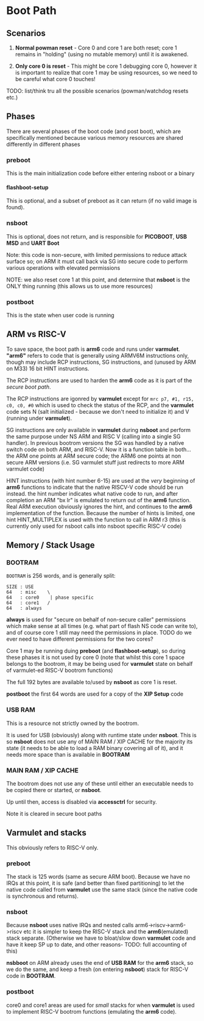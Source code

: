 # Boot Path

## Scenarios

1. **Normal powman reset** - Core 0 and core 1 are both reset; core 1 remains in "holding" (using no mutable memory) 
   until it is awakened.

2. **Only core 0 is reset** - This might be core 1 debugging core 0, however it is important to realize that core 1 
   may be using resources, so we need to be careful what core 0 touches!

TODO: list/think tru all the possible scenarios (powman/watchdog resets etc.)

## Phases

There are several phases of the boot code (and post boot), which are specifically mentioned because various memory 
resources are shared differently in different phases

### preboot

This is the main initialization code before either entering nsboot or a binary

#### flashboot-setup

This is optional, and a subset of preboot as it can return (if no valid image is found).

### nsboot

This is optional, does not return, and is responsible for **PICOBOOT**, **USB MSD** and **UART Boot**

Note: this code is non-secure, with limited permissions to reduce attack surface so; on ARM it must 
call back via SG into secure code to perform various operations with elevated permissions

NOTE: we also reset core 1 at this point, and determine that **nsboot** is the ONLY thing running (this allows us to 
use more resources)

### postboot

This is the state when user code is running

## ARM vs RISC-V

To save space, the boot path is **arm6** code and runs under **varmulet**. **"arm6"** refers to code that is generally 
using ARMV6M instructions only, though may include RCP instructions, SG instructions, and (unused by ARM on M33) 16 
bit HINT instructions.

The RCP instructions are used to harden the **arm6** code as it is part of the _secure boot path_.

The RCP instructions are igonred by **varmulet** except for `mrc p7, #1, r15, c0, c0, #0` which is used to check 
the status of the RCP, and the **varmulet** code sets N (salt initialized - because we don't need to initialize it) 
and V 
(running under **varmulet**). 

SG instructions are only available in **varmulet** during **nsboot** and perform the same purpose under NS ARM and RISC 
V (calling into a single SG handler). In previous bootrom versions the SG was handled by a native switch code on 
both ARM, and RISC-V. Now it is a function table in both... the ARM one points at ARM secure code; the ARM6 one 
points at non secure ARM versions (i.e. SG varmulet stuff just redirects to more ARM varmulet code)

HINT instructions (with hint number 6-15) are used at the *very* beginning of **arm6** functions to indicate that the 
native 
RISCV-V code should be run instead. the hint number indicates what native code to run, and after completion an ARM 
"bx lr" is emulated to return out of the **arm6** function. Real ARM execution obviously ignores the hint, and 
continues to the **arm6** implementation of the function. Because the number of hints is limited, one hint 
HINT_MULTIPLEX is used with the function to call in ARM r3 (this is currently only used for nsboot calls into 
nsboot specific RISC-V code)

## Memory / Stack Usage

### BOOTRAM 
`BOOTRAM` is 256 words, and is generally split:

```
SIZE : USE 
64   : misc    \      
64   : core0    | phase specific 
64   : core1   /   
64   : always            
```

**always** is used for "secure on behalf of non-secure caller" permissions which make sense at all times (e.g. what 
part of flash NS code can write to), and of course core 1 still may need the permissions in place. TODO do we ever 
need to have different permissions for the two cores? 

Core 1 may be running duing **preboot** (and **flashboot-setup**), so during these phases it is not used by core 0 
(note that 
whilst this core 1 space belongs to the bootrom, it may be being used for **varmulet** state on behalf of varmulet-ed 
RISC-V bootrom functions)

The full 192 bytes are available to/used by **nsboot** as core 1 is reset.

**postboot** the first 64 words are used for a copy of the **XIP Setup** code

### USB RAM

This is a resource not strictly owned by the bootrom.

It is used for USB (obviously) along with runtime state under **nsboot**. This is so **nsboot** does not use any of 
MAIN RAM / XIP CACHE for the majority its state (it needs to be able to load a RAM binary covering all of it), and 
it needs more space than is available in **BOOTRAM**

### MAIN RAM / XIP CACHE

The bootrom does not use any of these until either an executable needs to be copied there or started, or **nsboot**. 

Up until then, access is disabled via **accessctrl** for security.

Note it is cleared in secure boot paths

## Varmulet and stacks

This obviously refers to RISC-V only.

### preboot
The stack is 125 words (same as secure ARM boot). Because we have no IRQs at this point, it is safe (and better than 
fixed partitioning) to let the native code called from **varmulet** use the same stack (since the native code is 
synchronous and returns).

### nsboot

Because **nsboot** uses native IRQs and nested calls arm6->riscv->arm6->riscv etc it is simpler to keep the RISC-V 
stack and the **arm6**(emulated) stack  separate. (Otherwise we have to bloat/slow down **varmulet** code and have 
it keep SP up to date, and other reasons- TODO: full accounting of this)

**nsbboot** on ARM already uses the end of **USB RAM** for the **arm6** stack, so we do the same, and keep a fresh 
(on entering **nsboot**) stack for RISC-V code in **BOOTRAM**.

### postboot

core0 and core1 areas are used for _small_ stacks for when **varmulet** is used to implement RISC-V bootrom functions 
(emulating the **arm6** code).

